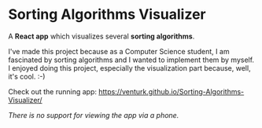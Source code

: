 # Sorting Algorithms Visualizer

A **React app** which visualizes several **sorting algorithms**.

I've made this project because as a Computer Science student, I am fascinated by sorting algorithms and I wanted to implement them by myself. I enjoyed doing this project, especially the visualization part because, well, it's cool. :-)

Check out the running app:
https://venturk.github.io/Sorting-Algorithms-Visualizer/

*There is no support for viewing the app via a phone.*
